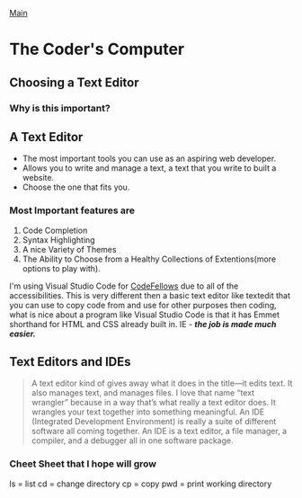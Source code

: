 [Main](./dailyreading/README.md)

# The Coder's Computer
## Choosing a Text Editor
### Why is this important?

## **A Text Editor**
- The most important tools you can use as an aspiring web developer.
- Allows you to write and manage a text, a text that you write to built a website.
- Choose the one that fits you.

### Most Important features are
1. Code Completion
1. Syntax Highlighting
1. A nice Variety of Themes
1. The Ability to Choose from a Healthy Collections of Extentions(more options to play with).

I'm using Visual Studio Code for [CodeFellows](https://www.codefellows.org/) due to all of the accessibilities. 
This is very different then a basic text editor like textedit that you can use to copy code from and use for other purposes then coding, what is nice about a program like Visual Studio Code is that it has Emmet shorthand for HTML and CSS already built in. IE - ***the job is made much easier.***

## Text Editors and IDEs
>A text editor kind of gives away what it does in the title—it edits text.
It also manages text, and manages files. I love that name “text
wrangler” because in a way that’s what really a text editor does. It
wrangles your text together into something meaningful.
An IDE (Integrated Development Environment) is really a suite of
different software all coming together. An IDE is a text editor, a file
manager, a compiler, and a debugger all in one software package.

### Cheet Sheet that I hope will grow
ls = list
cd = change directory 
cp = copy
pwd = print working directory

